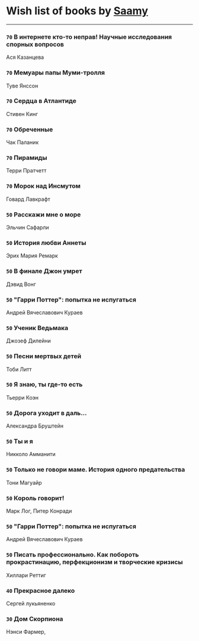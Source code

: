 # Wish list of books by [Saamy](http://vk.com/id115226508)
---

### `70` В интернете кто-то неправ! Научные исследования спорных вопросов
Ася Казанцева

### `70` Мемуары папы Муми-тролля
Туве Янссон

### `70` Сердца в Атлантиде
Стивен Кинг

### `70` Обреченные
Чак Паланик

### `70` Пирамиды
Терри Пратчетт

### `70` Морок над Инсмутом
Говард Лавкрафт

### `50` Расскажи мне о море
Эльчин Сафарли

### `50` История любви Аннеты
Эрих Мария Ремарк

### `50` В финале Джон умрет
Дэвид Вонг

### `50` "Гарри Поттер": попытка не испугаться
Андрей Вячеславович Кураев

### `50` Ученик Ведьмака
Джозеф Дилейни

### `50` Песни мертвых детей
Тоби Литт

### `50` Я знаю, ты где-то есть
Тьерри Коэн

### `50` Дорога уходит в даль…
Александра Бруштейн

### `50` Ты и я
Никколо Амманити

### `50` Только не говори маме. История одного предательства
Тони Магуайр

### `50` Король говорит!
Марк Лог, Питер Конради

### `50` "Гарри Поттер": попытка не испугаться
Андрей Вячеславович Кураев

### `50` Писать профессионально. Как побороть прокрастинацию, перфекционизм и творческие кризисы
Хиллари Реттиг

### `40` Прекрасное далеко
Сергей лукьяненко

### `30` Дом Скорпиона
Нэнси Фармер,

